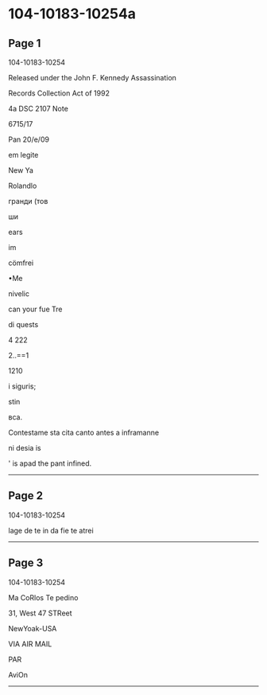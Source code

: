 # 104-10183-10254a

## Page 1

104-10183-10254

Released under the John F. Kennedy Assassination

Records Collection Act of 1992

4a DSC 2107 Note

6715/17

Pan 20/e/09

em legite

New Ya

Rolandlo

гранди (тов

ши

ears

im

cömfrei

•Me

nivelic

can your fue Tre

di quests

4 222

2..==1

1210

i siguris;

stin

вса.

Contestame sta cita canto antes a inframanne

ni desia is

' is apad the pant infined.

---

## Page 2

104-10183-10254

lage de te in da fie te atrei

---

## Page 3

104-10183-10254

Ma CoRlos Te pedino

31, West 47 STReet

NewYoak-USA

VIA AIR MAIL

PAR

AviOn

---

